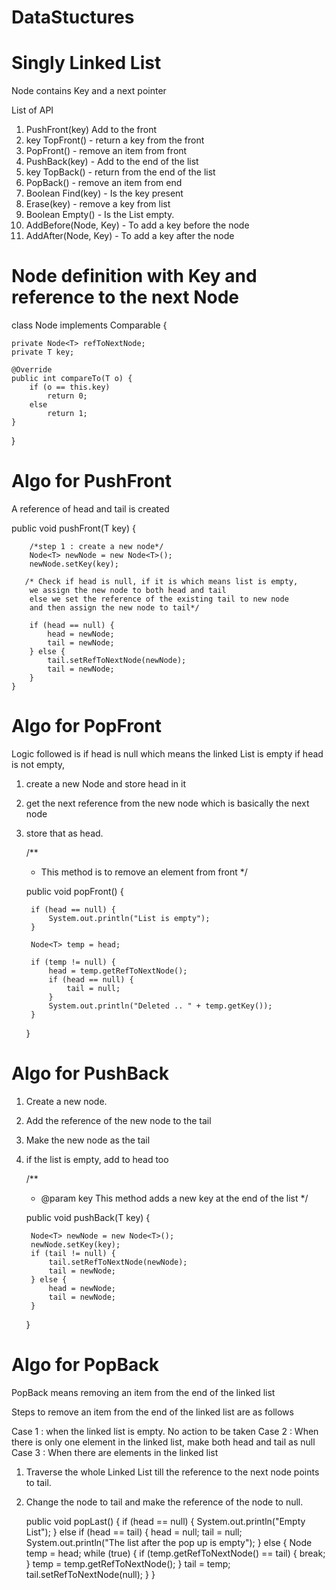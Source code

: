 # DataStuctures

# Singly Linked List

Node contains Key and a next pointer

List of API

1. PushFront(key) Add to the front
2. key TopFront() - return a key from the front
3. PopFront() - remove an item from front
4. PushBack(key) - Add to the end of the list
5. key TopBack() - return from the end of the list
6. PopBack() - remove an item from end
7. Boolean Find(key) - Is the key present
8. Erase(key) - remove a key from list
9. Boolean Empty() - Is the List empty.
10. AddBefore(Node, Key) - To add a key before the node
11. AddAfter(Node, Key) - To add a key after the node

# Node definition with Key and reference to the next Node

class Node<T> implements Comparable<T> {

    private Node<T> refToNextNode;
    private T key;

    @Override
    public int compareTo(T o) {
        if (o == this.key)
            return 0;
        else
            return 1;
    }
}

# Algo for PushFront

A reference of head and tail is created

public void pushFront(T key) {

        /*step 1 : create a new node*/
        Node<T> newNode = new Node<T>();
        newNode.setKey(key);

       /* Check if head is null, if it is which means list is empty,
        we assign the new node to both head and tail
        else we set the reference of the existing tail to new node
        and then assign the new node to tail*/

        if (head == null) {
            head = newNode;
            tail = newNode;
        } else {
            tail.setRefToNextNode(newNode);
            tail = newNode;
        }
    }

# Algo for PopFront
Logic followed is if head is null which means the linked List is empty
if head is not empty, 
1. create a new Node and store head in it
2. get the next reference from the new node which is basically the next node
3. store that as head.

    
    /**
     * This method is to remove an element from front
     */
     
    public void popFront() {
    
        if (head == null) {
            System.out.println("List is empty");
        }
        
        Node<T> temp = head;
        
        if (temp != null) {
            head = temp.getRefToNextNode();
            if (head == null) {
                tail = null;
            }
            System.out.println("Deleted .. " + temp.getKey());
        }
    }
    
# Algo for PushBack

1. Create a new node.
2. Add the reference of the new node to the tail
3. Make the new node as the tail
4. if the list is empty, add to head too

    
    /**
     * @param key This method adds a new key at the end of the list
     */
     
    public void pushBack(T key) {

        Node<T> newNode = new Node<T>();
        newNode.setKey(key);
        if (tail != null) {
            tail.setRefToNextNode(newNode);
            tail = newNode;
        } else {
            head = newNode;
            tail = newNode;
        }
    }
    
 # Algo for PopBack
 
 PopBack means removing an item from the end of the linked list
 
 Steps to remove an item from the end of the linked list are as follows
 
 Case 1 : when the linked list is empty. No action to be taken
 Case 2 : When there is only one element in the linked list, make both head and tail as null
 Case 3 : When there are elements in the linked list
 1. Traverse the whole Linked List till the reference to the next node points to tail.
 2. Change the node to tail and make the reference of the node to null.
 
    
    public void popLast() {
         if (head == null) {
             System.out.println("Empty List");
         } else if (head == tail) {
             head = null;
             tail = null;
             System.out.println("The list after the pop up is empty");
         } else {
             Node<T> temp = head;
             while (true) {
                 if (temp.getRefToNextNode() == tail) {
                     break;
                 }
                 temp = temp.getRefToNextNode();
             }
             tail = temp;
             tail.setRefToNextNode(null);
         }
     }